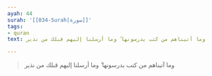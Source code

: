 ```yaml
---
ayah: 44
surah: '[[034-Surah|سورة]]'
tags:
- quran
text: وما آتيناهم من كتب يدرسونها ۖ وما أرسلنا إليهم قبلك من نذير

---
```

> وما آتيناهم من كتب يدرسونها ۖ وما أرسلنا إليهم قبلك من نذير
